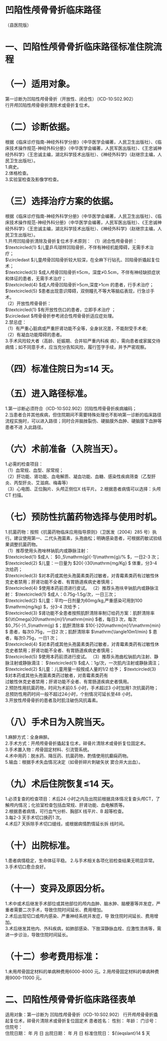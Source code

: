 # 凹陷性颅骨骨折临床路径  
（县医院版）  
# 一、凹陷性颅骨骨折临床路径标准住院流程  
# （一）适用对象。  
第一诊断为凹陷性颅骨骨折（开放性、闭合性）（ICD-10:S02.902）  
行开颅凹陷性颅骨骨折清除术或骨折复位术。  
# （二）诊断依据。  
根据《临床诊疗指南-神经外科学分册》（中华医学会编著，人民卫生出版社）、《临床技术操作规范-神经外科分册》（中华医学会编著，人民军医出版社）、《王忠诚神经外科学》（王忠诚主编，湖北科学技术出版社）、《神经外科学》（赵继宗主编，人民卫生出版社）。  
1.病史。  
2.体格检查。  
3.实验室检查及影像学检查。  
# （三）选择治疗方案的依据。  
根据《临床诊疗指南-神经外科学分册》（中华医学会编著，人民卫生出版社）、《临床技术操作规范-神经外科分册》（中华医学会编著，人民军医出版社）、《王忠诚神经外科学》（王忠诚主编，湖北科学技术出版社）、《神经外科学》（赵继宗主编，人民卫生出版社）。  
1.开颅凹陷骨折清除及骨折复位术手术原则： （1）闭合性颅骨骨折：  
$\textcircled{1} $儿童乒乓球样凹陷骨折，不伴有神经机能障碍，无需手术治疗；  
$\circledast $儿童颅骨凹陷骨折较大较深，在全麻下行钻孔、凹陷骨折撬起复位术；  
$\textcircled{3} $成人颅骨凹陷骨折≤5cm，深度≯0.5cm，不伴有神经缺损症状和体征的患者，无需手术治疗；  
$\textcircled{4} $成人颅骨凹陷骨折>5cm,深度>1cm 的患者，行手术治疗；  
$\textcircled{5} $患者出现意识障碍，双侧瞳孔不等大等脑疝表现，行急诊手术。  
（2）开放性颅骨骨折：  
$\textcircled{1} $有开放性伤口的患者，立即手术治疗 ；  
$\circledast $颅骨骨折参考闭合性颅骨骨折适应症处理。  
2.禁忌症：  
（1）有严重心脏病或严重肝肾功能不全等，全身状况差，不能耐受手术者;  
（2）有凝血功能障碍的患者。  
3.手术风险较大者（高龄、妊娠期、合并较严重内科疾 病），需向患者或家属交待病情；如不同意手术，应当充分告知风险，履行签字手续，并予严密观察。  
# （四）标准住院日为≤14 天。  
# （五）进入路径标准。  
1.第一诊断必须符合（ICD-10:S02.902）凹陷性颅骨骨折疾病编码；  
2.当患者合并其他疾病，但住院期间不需要特殊处理也不影响第一诊断的临床路径流程实施时，可以进入路径；同时合并脑挫裂伤、硬脑膜外血肿、硬脑膜下血肿等患者不进 入此路径。  
# （六）术前准备（入院当天）。  
1.必需的检查项目：  
（1）血常规、血型、尿常规；  
（2）肝功能、肾功能、血电解质、凝血功能、血糖、感染性疾病筛查（乙型肝炎、丙型肝炎、艾滋病、梅毒等）  
（3）心电图、正位胸片、头颅正侧位X 线平片。 2.根据患者病情可以选择：头颅CT 扫描。  
# （七）预防性抗菌药物选择与使用时机。  
1.抗菌药物：按照《抗菌药物临床应用指导原则》（卫医发〔2004〕285 号）执行。建议使用第一、二代头孢菌素，头孢曲松；明确感染患者，可根据药敏试验结果调整抗菌药物。  
（1）推荐使用头孢唑林钠肌内或静脉注射：  
$\textcircled{1} $成人： $0.\,5\mathrm{g}{-1}\mathrm{g}/\% $，一日2-3 次； $\textcircled{2} $儿童：一日量为 $20{-}30\mathrm{mg/Kg} $ 体重，分3-4 次给药；  
$\textcircled{3} $对本药或其他头孢菌素类药过敏者，对青霉素类药有过敏性休克史者禁用；肝肾功能不全者、有胃肠道疾病史者慎用；  
$\textcircled{4} $使用本药前须进行皮试。 （2）推荐头孢呋辛钠肌内或静脉注射： $\textcircled{1} $成人：0.75g-1.5g/次，一日三次；  
$\textcircled{2} $儿童：平均一日剂量为60mg/kg,严重感染可用到100 $\mathrm{mg/kg} $，分3-4 次给予；  
$\textcircled{3} $肾功能不全患者按照肌酐清除率制订给药方案：肌酐清除率 ${\it\Omega}20\mathrm{m}1/\mathrm{min} $者，每日3 次，每次 $0.\,75{-}1.\,5\mathrm{g} $；肌酐清除率 $10{-}20\mathrm{m}1/\mathrm{min} $ 患者，每次0.75g，一日2 次；肌酐清除率 $\mathrm{\langle10m1/min} $ 患者，每次0.75g，一日1 次；  
$\textcircled{4} $对本药或其他头孢菌素类药过敏者，对青霉素类药有过敏性休克史者禁用；肝肾功能不全者、有胃肠道疾病史者慎用；  
$\textcircled{5} $使用本药前须进行皮试。 （3）推荐头孢曲松钠肌内注射、静脉注射或静脉滴注： $\textcircled{1} $成人：1g/次，一次肌内注射或静脉滴注； $\textcircled{2} $儿童：儿童用量一般按成人量的1/2 给予； $\textcircled{3} $对本药或其他头孢菌素类药过敏者，对青霉素类药有  
过敏性休克史者禁用；肝肾功能不全者、有胃肠道疾病史者慎用。  
2.预防性用抗菌药物，时间为术前0.5 小时，手术超过3 小时加用1 次抗菌药物；总预防性用药时间一般不超过24小时，个别情况可延长至48 小时。  
3.开放性颅骨骨折的患者及时肌注破伤风抗毒素。  
# （八）手术日为入院当天。  
1.麻醉方式：全身麻醉。  
2.手术方式：开颅颅骨骨折撬起复位术，碎骨片清除术或骨折复位固定术。  
3.手术置入物：颅骨固定材料、引流管系统。  
4.术中用药：脱水药、降压药、抗菌药物，酌情使用抗癫痫药物。  
5.输血：根据手术失血情况决定（如骨折碎片刺破矢状 窦合并大出血）。  
# （九）术后住院恢复≤14 天。  
1.必须复查的检查项目：术后24 小时之内及出院前根据具体情况复查头颅CT，了解颅内情况；化验室检查包括血常规、肝肾功能、血电解质等。  
2.根据患者病情，可行血气分析、胸部X 线平片、B 超等检查。  
3.每2-3 天手术切口换药1 次。  
4.术后7 天拆除手术切口缝线，或根据病情酌情延长拆 线时间。  
# （十）出院标准。  
1.患者病情稳定，生命体征平稳。 2.与手术相关各项化验检查结果无明显异常。  3.手术切口愈合良好。  
# （十一）变异及原因分析。  
1.术中或术后继发手术部位或其他部位的颅内血肿、脑水肿、脑梗塞等并发症，严重者需要二次手术，导致住院时间延长、费用增加。  
2.术后出现切口或颅内感染、严重神经系统并发症，导 致住院时间延长、费用增加。  
3.术后继发其他内、外科疾病，如肺部感染、下肢深静脉血栓、应激性溃疡等，需进一步诊治，导致住院时间延长。  
# （十二）参考费用标准：  
1.未用颅骨固定材料的单病种费用6000-8000 元。2.用颅骨固定材料的单病种费用9000-11000 元。  
# 二、凹陷性颅骨骨折临床路径表单  
适用对象：第一诊断为 凹陷性颅骨骨折（ICD-10:S02.902） 行开颅颅骨骨折撬起复位术，碎骨片清除术或骨折复位固定术 患者姓名：             性别：      年龄：      门诊号：          住院号：  
住院日期：     年  月  日    出院日期：       年  月   日   标准住院日： ${\leqslant}14 $ 天  
